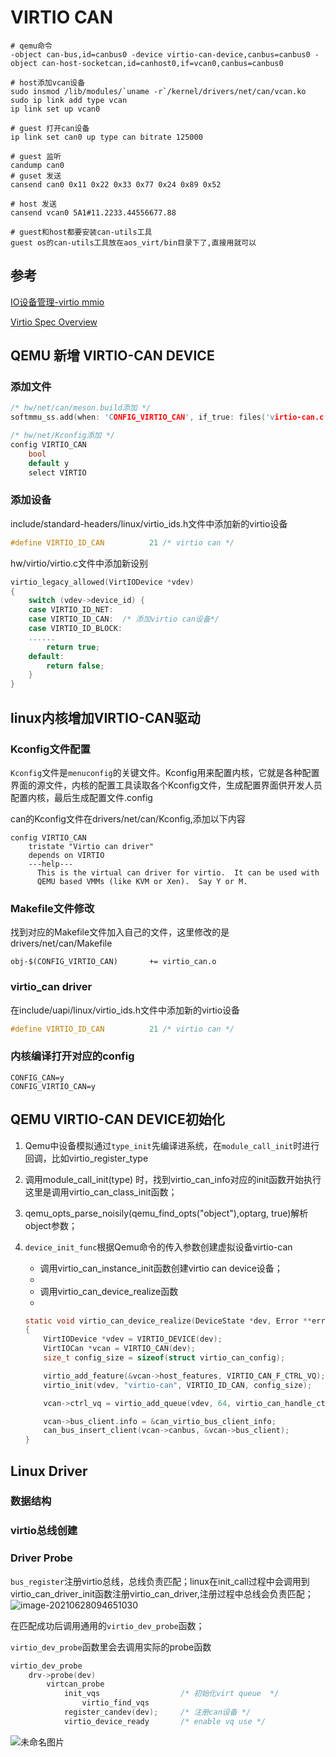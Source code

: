 # VIRTIO CAN

```shell
# qemu命令
-object can-bus,id=canbus0 -device virtio-can-device,canbus=canbus0 -object can-host-socketcan,id=canhost0,if=vcan0,canbus=canbus0

# host添加vcan设备
sudo insmod /lib/modules/`uname -r`/kernel/drivers/net/can/vcan.ko
sudo ip link add type vcan
ip link set up vcan0

# guest 打开can设备
ip link set can0 up type can bitrate 125000

# guest 监听
candump can0
# guset 发送
cansend can0 0x11 0x22 0x33 0x77 0x24 0x89 0x52

# host 发送
cansend vcan0 5A1#11.2233.44556677.88

# guest和host都要安装can-utils工具
guest os的can-utils工具放在aos_virt/bin目录下了,直接用就可以
```



## 参考

[IO设备管理-virtio mmio](https://rcore-os.github.io/rCore-Tutorial-Book-v3/chapter8/1io-interface.html)

[Virtio Spec Overview](https://kernelgo.org/virtio-overview.html)

## QEMU 新增 VIRTIO-CAN DEVICE

### 添加文件

```c
/* hw/net/can/meson.build添加 */
softmmu_ss.add(when: 'CONFIG_VIRTIO_CAN', if_true: files('virtio-can.c'))

/* hw/net/Kconfig添加 */    
config VIRTIO_CAN
    bool
    default y
    select VIRTIO
```

### 添加设备

include/standard-headers/linux/virtio_ids.h文件中添加新的virtio设备

```c
#define VIRTIO_ID_CAN          21 /* virtio can */
```

hw/virtio/virtio.c文件中添加新设别

```c
virtio_legacy_allowed(VirtIODevice *vdev)
{
    switch (vdev->device_id) {
    case VIRTIO_ID_NET:
    case VIRTIO_ID_CAN:  /* 添加virtio can设备*/
    case VIRTIO_ID_BLOCK:
	......
        return true;
    default:
        return false;
    }
}

```



## linux内核增加VIRTIO-CAN驱动

### Kconfig文件配置

`Kconfig`文件是`menuconfig`的关键文件。Kconfig用来配置内核，它就是各种配置界面的源文件，内核的配置工具读取各个Kconfig文件，生成配置界面供开发人员配置内核，最后生成配置文件.config

can的Kconfig文件在drivers/net/can/Kconfig,添加以下内容

```shell
config VIRTIO_CAN
	tristate "Virtio can driver"
	depends on VIRTIO
	---help---
	  This is the virtual can driver for virtio.  It can be used with
	  QEMU based VMMs (like KVM or Xen).  Say Y or M.
```

### Makefile文件修改

找到对应的Makefile文件加入自己的文件，这里修改的是drivers/net/can/Makefile

```shell
obj-$(CONFIG_VIRTIO_CAN)       += virtio_can.o
```

### virtio_can driver

在include/uapi/linux/virtio_ids.h文件中添加新的virtio设备

```c
#define VIRTIO_ID_CAN          21 /* virtio can */
```

### 内核编译打开对应的config

```shell
CONFIG_CAN=y
CONFIG_VIRTIO_CAN=y
```



## QEMU VIRTIO-CAN DEVICE初始化


1. Qemu中设备模拟通过`type_init`先编译进系统，在`module_call_init`时进行回调，比如virtio_register_type

2. 调用module_call_init(type) 时，找到virtio_can_info对应的init函数开始执行这里是调用virtio_can_class_init函数；

3. qemu_opts_parse_noisily(qemu_find_opts("object"),optarg, true)解析object参数；

4. `device_init_func`根据Qemu命令的传入参数创建虚拟设备virtio-can

    - 调用virtio_can_instance_init函数创建virtio can device设备；
    -     
    - 调用virtio_can_device_realize函数
    - 
    
    ```c
    static void virtio_can_device_realize(DeviceState *dev, Error **errp)
    {
        VirtIODevice *vdev = VIRTIO_DEVICE(dev);
        VirtIOCan *vcan = VIRTIO_CAN(dev);
        size_t config_size = sizeof(struct virtio_can_config);
    
        virtio_add_feature(&vcan->host_features, VIRTIO_CAN_F_CTRL_VQ);  
        virtio_init(vdev, "virtio-can", VIRTIO_ID_CAN, config_size);            /* 初始化virtio-can设备 */
    
        vcan->ctrl_vq = virtio_add_queue(vdev, 64, virtio_can_handle_ctrl);     /* 添加ctrl queue，并设置ctrl queue的handle函数 */
    
        vcan->bus_client.info = &can_virtio_bus_client_info; 
        can_bus_insert_client(vcan->canbus, &vcan->bus_client);                 /* 把创建的canbusclient插入到canbus链表中 */
    }
    ```

## Linux Driver 

### 数据结构


### virtio总线创建


### Driver Probe

`bus_register`注册virtio总线，总线负责匹配；linux在init_call过程中会调用到virtio_can_driver_init函数注册virtio_can_driver,注册过程中总线会负责匹配；
![image-20210628094651030](01-virtio-can.assets/image-20210628094651030.png)

在匹配成功后调用通用的`virtio_dev_probe`函数；


`virtio_dev_probe`函数里会去调用实际的probe函数

```c
virtio_dev_probe
	drv->probe(dev)
		virtcan_probe
			init_vqs                  /* 初始化virt queue  */
    			virtio_find_vqs
   			register_candev(dev);     /* 注册can设备 */
			virtio_device_ready       /* enable vq use */
```

![未命名图片](https://user-images.githubusercontent.com/36949881/142763992-0c75295a-ef00-4685-8cd9-2641a0d662cf.png)








